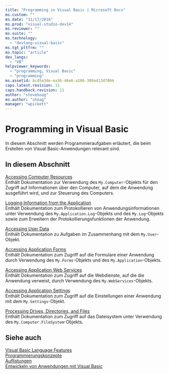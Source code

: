 ```yaml
---
title: "Programming in Visual Basic | Microsoft Docs"
ms.custom: ""
ms.date: "11/17/2016"
ms.prod: "visual-studio-dev14"
ms.reviewer: ""
ms.suite: ""
ms.technology: 
  - "devlang-visual-basic"
ms.tgt_pltfrm: ""
ms.topic: "article"
dev_langs: 
  - "VB"
helpviewer_keywords: 
  - "programming, Visual Basic"
  - "programming"
ms.assetid: bc45a3de-ea36-46e6-a106-309a413d7804
caps.latest.revision: 11
caps.handback.revision: 11
author: "stevehoag"
ms.author: "shoag"
manager: "wpickett"
---
```

# Programming in Visual Basic
In diesem Abschnitt werden Programmieraufgaben erläutert, die beim Erstellen von Visual Basic\-Anwendungen relevant sind.  
  
## In diesem Abschnitt  
 [Accessing Computer Resources](../../../visual-basic/developing-apps/programming/computer-resources/index.md)  
 Enthält Dokumentation zur Verwendung des `My.Computer`\-Objekts für den Zugriff auf Informationen über den Computer, auf dem die Anwendung ausgeführt wird, und zur Steuerung des Computers.  
  
 [Logging Information from the Application](../../../visual-basic/developing-apps/programming/log-info/logging-information-from-the-application.md)  
 Enthält Dokumentation zum Protokollieren von Anwendungsinformationen unter Verwendung des `My.Application.Log`\-Objekts und des `My.Log`\-Objekts sowie zum Erweitern der Protokollierungsfunktionen der Anwendung.  
  
 [Accessing User Data](../../../visual-basic/developing-apps/programming/accessing-user-data.md)  
 Enthält Dokumentation zu Aufgaben im Zusammenhang mit dem `My.User`\-Objekt.  
  
 [Accessing Application Forms](../../../visual-basic/developing-apps/programming/accessing-application-forms.md)  
 Enthält Dokumentation zum Zugriff auf die Formulare einer Anwendung durch Verwendung des `My.Forms`\-Objekts und des `My.Application`\-Objekts.  
  
 [Accessing Application Web Services](../../../visual-basic/developing-apps/programming/accessing-application-web-services.md)  
 Enthält Dokumentation zum Zugriff auf die Webdienste, auf die die Anwendung verweist, durch Verwendung des `My.WebServices`\-Objekts.  
  
 [Accessing Application Settings](../../../visual-basic/developing-apps/programming/app-settings/accessing-application-settings.md)  
 Enthält Dokumentation zum Zugriff auf die Einstellungen einer Anwendung mit dem `My.Settings`\-Objekt.  
  
 [Processing Drives, Directories, and Files](../../../visual-basic/developing-apps/programming/drives-directories-files/index.md)  
 Enthält Dokumentation zum Zugriff auf das Dateisystem unter Verwendung des `My.Computer.FileSystem`\-Objekts.  
  
## Siehe auch  
 [Visual Basic Language Features](../../../visual-basic/programming-guide/language-features/index.md)   
 [Programmierungskonzepte](../Topic/Programming%20Concepts.md)   
 [Auflistungen](../Topic/Collections%20\(C%23%20and%20Visual%20Basic\).md)   
 [Entwickeln von Anwendungen mit Visual Basic](../../../visual-basic/developing-apps/index.md)